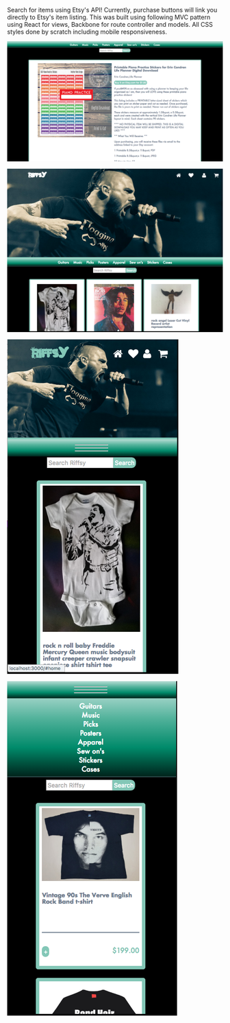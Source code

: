
Search for items using Etsy's API!  Currently, purchase buttons will link you directly to Etsy's item listing.  This was built using following MVC pattern using React for views, Backbone for route controller and models.  All CSS styles done by scratch including mobile responsiveness.  

![Picture](https://github.com/TxsAdamWest/etsyReact/blob/master/RiffsySS/ss3.png)

![Picture](https://github.com/TxsAdamWest/etsyReact/blob/master/RiffsySS/ss4.png)

![Picture](https://github.com/TxsAdamWest/etsyReact/blob/master/RiffsySS/ss1.png)

![Picture](https://github.com/TxsAdamWest/etsyReact/blob/master/RiffsySS/ss2.png)


